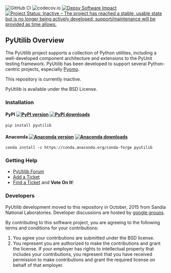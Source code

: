 ![GitHub CI](https://github.com/PyUtilib/pyutilib/workflows/GitHub%20CI/badge.svg?branch=master)
![codecov.io](https://codecov.io/github/PyUtilib/pyutilib/coverage.svg?branch=master)
[![Depsy Software Impact](http://depsy.org/api/package/pypi/PyUtilib/badge.svg)](http://depsy.org/package/python/PyUtilib)
[![Project Status: Inactive – The project has reached a stable, usable state but is no longer being actively developed; support/maintenance will be provided as time allows.](https://www.repostatus.org/badges/latest/inactive.svg)](https://www.repostatus.org/#inactive)

## PyUtilib Overview

The PyUtilib project supports a collection of Python utilities,
including a well-developed component architecture and extensions
to the PyUnit testing framework. PyUtilib has been developed to
support several Python-centric projects, especially
[Pyomo](http://pyomo.org).

This repository is currently inactive.

PyUtilib is available under the BSD License.

### Installation

#### PyPI [![PyPI version](https://img.shields.io/pypi/v/pyutilib.svg?maxAge=3600)](https://pypi.org/project/PyUtilib/) [![PyPI downloads](https://img.shields.io/pypi/dm/pyutilib.svg?maxAge=21600)](https://pypistats.org/packages/pyutilib)

    pip install pyutilib
    
#### Anaconda [![Anaconda version](https://anaconda.org/conda-forge/pyutilib/badges/version.svg)](https://anaconda.org/conda-forge/pyutilib) [![Anaconda downloads](https://anaconda.org/conda-forge/pyutilib/badges/downloads.svg)](https://anaconda.org/conda-forge/pyutilib)

    conda install -c https://conda.anaconda.org/conda-forge pyutilib

### Getting Help

* [PyUtilib Forum](https://groups.google.com/forum/?hl=en#!forum/pyutilib-forum)
* [Add a Ticket](https://github.com/PyUtilib/pyutilib/issues/new)
* [Find a Ticket](https://github.com/PyUtilib/pyutilib/issues) and **Vote On It**!

### Developers

PyUtilib development moved to this repository in October, 2015 from
Sandia National Laboratories. Developer discussions are hosted by [google groups](https://groups.google.com/forum/#!forum/pyutilib-developers).


By contributing to this software project, you are agreeing to the following terms and conditions for your contributions:

1. You agree your contributions are submitted under the BSD license. 
2. You represent you are authorized to make the contributions and grant the license. If your employer has rights to intellectual property that includes your contributions, you represent that you have received permission to make contributions and grant the required license on behalf of that employer. 
